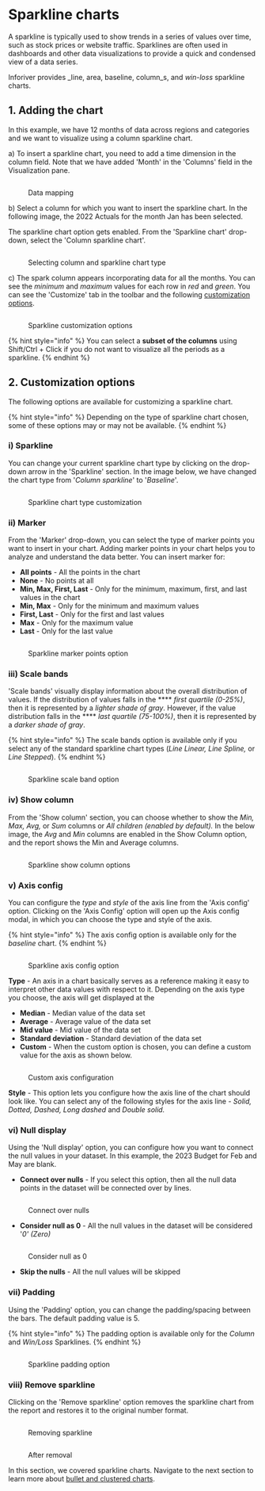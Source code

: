 # Sparkline charts

A sparkline is typically used to show trends in a series of values over time, such as stock prices or website traffic. Sparklines are often used in dashboards and other data visualizations to provide a  quick and condensed view of a data series.

Inforiver provides _line, area, baseline, column_s, and _win-loss_ sparkline charts.

## 1. Adding the chart

In this example, we have 12 months of data across regions and categories and we want to visualize using a column sparkline chart.

a) To insert a sparkline chart, you need to add a time dimension in the column field. Note that we have added 'Month' in the 'Columns' field in the Visualization pane.&#x20;

<figure><img src="../../.gitbook/assets/sparkline-select.png" alt=""><figcaption><p>Data mapping</p></figcaption></figure>

b) Select a column for which you want to insert the sparkline chart. In the following image, the 2022 Actuals for the month Jan has been selected.&#x20;

The sparkline chart option gets enabled. From the 'Sparkline chart' drop-down, select the 'Column sparkline chart'.&#x20;

<figure><img src="../../.gitbook/assets/sparkline-column-select.png" alt=""><figcaption><p>Selecting column and sparkline chart type</p></figcaption></figure>

c) The spark column appears incorporating data for all the months. You can see the _minimum_ and _maximum_ values for each row in _red_ and _green_. You can see the 'Customize' tab in the toolbar and the following [customization options](sparkline-charts.md#2.-customization-options).

<figure><img src="../../.gitbook/assets/2.5.3 sparkline.png" alt=""><figcaption><p>Sparkline customization options</p></figcaption></figure>

{% hint style="info" %}
You can select a **subset of the columns** using Shift/Ctrl + Click if you do not want to visualize all the periods as a sparkline.
{% endhint %}

## 2. Customization options

The following options are available for customizing a sparkline chart.

{% hint style="info" %}
Depending on the type of sparkline chart chosen, some of these options may or may not be available.
{% endhint %}

### **i) Sparkline**&#x20;

You can change your current sparkline chart type by clicking on the drop-down arrow in the 'Sparkline' section. In the image below, we have changed the chart type from '_Column sparkline_' to '_Baseline_'.

<figure><img src="../../.gitbook/assets/sparkline-chart-type.png" alt=""><figcaption><p>Sparkline chart type customization</p></figcaption></figure>

### **ii) Marker**&#x20;

From the 'Marker' drop-down, you can select the type of marker points you want to insert in your chart. Adding marker points in your chart helps you to analyze and understand the data better. You can insert marker for:

* **All points** - All the points in the chart
* **None** - No points at all
* **Min, Max, First, Last** - Only for the minimum, maximum, first, and last values in the chart
* **Min, Max** - Only for the minimum and maximum values
* **First, Last** - Only for the first and last values
* **Max** - Only for the maximum value
* **Last** - Only for the last value

<figure><img src="../../.gitbook/assets/sparkline-marker.png" alt=""><figcaption><p>Sparkline marker points option</p></figcaption></figure>

### **iii) Scale bands**&#x20;

'Scale bands' visually display information about the overall distribution of values. If the distribution of values falls in the **** _first quartile (0-25%)_, then it is represented by a _lighter shade of gray_. However, if the value distribution falls in the **** _last quartile (75-100%)_, then it is represented by a _darker shade of gray_.&#x20;

{% hint style="info" %}
The scale bands option is available only if you select any of the standard sparkline chart types (_Line Linear, Line Spline,_ or _Line Stepped_).
{% endhint %}

<figure><img src="../../.gitbook/assets/sparkline-scale-band (1).png" alt=""><figcaption><p>Sparkline scale band option</p></figcaption></figure>

### **iv) Show column**&#x20;

From the 'Show column' section, you can choose whether to show the _Min, Max, Avg,_ or _Sum_ columns or _All children (enabled by default)._ In the below image, the _Avg_ and _Min_ columns are enabled in the Show Column option, and the report shows the Min and Average columns.

<figure><img src="../../.gitbook/assets/sparkline-show-column.png" alt=""><figcaption><p>Sparkline show column options</p></figcaption></figure>

### **v) Axis config**&#x20;

You can configure the _type_ and _style_ of the axis line from the 'Axis config' option. Clicking on the 'Axis Config' option will open up the Axis config modal, in which you can choose the type and style of the axis.

{% hint style="info" %}
The axis config option is available only for the _baseline_ chart.
{% endhint %}

<figure><img src="../../.gitbook/assets/sparkline-axis-config.png" alt=""><figcaption><p>Sparkline axis config option</p></figcaption></figure>

**Type** - An axis in a chart basically serves as a reference making it easy to interpret other data values with respect to it. Depending on the axis type you choose, the axis will get displayed at the

* **Median** - Median value of the data set
* **Average** - Average value of the data set
* **Mid value** - Mid value of the data set
* **Standard deviation** - Standard deviation of the data set
* **Custom** - When the custom option is chosen, you can define a custom value for the axis as shown below.

<figure><img src="../../.gitbook/assets/Custom axis.png" alt=""><figcaption><p>Custom axis configuration</p></figcaption></figure>

**Style** - This option lets you configure how the axis line of the chart should look like. You can select any of the following styles for the axis line - _Solid, Dotted, Dashed, Long dashed_ and _Double solid._

### **vi) Null display**&#x20;

Using the 'Null display' option, you can configure how you want to connect the null values in your dataset. In this example, the 2023 Budget for Feb and May are blank.&#x20;

* **Connect over nulls** - If you select this option, then all the null data points in the dataset will be connected over by lines.&#x20;

<figure><img src="../../.gitbook/assets/Connect over null.png" alt=""><figcaption><p>Connect over nulls</p></figcaption></figure>

* **Consider null as 0** - All the null values in the dataset will be considered '_0' (Zero)_

<figure><img src="../../.gitbook/assets/Consider null as 0.png" alt=""><figcaption><p>Consider null as 0</p></figcaption></figure>

* **Skip the nulls** - All the null values will be skipped

### **vii) Padding**&#x20;

Using the 'Padding' option, you can change the padding/spacing between the bars. The default padding value is 5.

{% hint style="info" %}
The padding option is available only for the _Column_ and _Win/Loss_ Sparklines.
{% endhint %}

<figure><img src="../../.gitbook/assets/sparkline-padding.png" alt=""><figcaption><p>Sparkline padding option</p></figcaption></figure>

### **viii) Remove sparkline**&#x20;

Clicking on the 'Remove sparkline' option removes the sparkline chart from the report and restores it to the original number format.

<figure><img src="../../.gitbook/assets/sparkline-remove.png" alt=""><figcaption><p>Removing sparkline</p></figcaption></figure>

<figure><img src="../../.gitbook/assets/sparkline-chart-remove.png" alt=""><figcaption><p>After removal</p></figcaption></figure>

In this section, we covered sparkline charts. Navigate to the next section to learn more about [bullet and clustered charts](bullet-charts-and-clustered-bar-charts.md).
